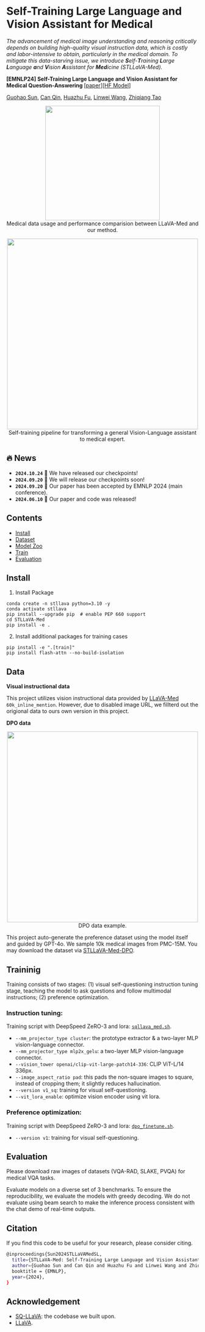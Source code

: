 # Self-Training Large Language and Vision Assistant for Medical
<em> The advancement of medical image understanding and reasoning critically depends on building high-quality visual instruction data, which is costly and labor-intensive to obtain, particularly in the medical domain. To mitigate this data-starving issue, we introduce <strong>S</strong>elf-<strong>T</strong>raining <strong>L</strong>arge <strong>L</strong>anguage <strong>a</strong>nd <strong>V</strong>ision <strong>A</strong>ssistant for <strong>Med</strong>icine (STLLaVA-Med).</em>

<strong> [EMNLP24] Self-Training Large Language and Vision Assistant for Medical Question-Answering </strong> [[paper](https://arxiv.org/abs/2406.19973)][[HF Model](https://huggingface.co/ZachSun/stllava-med-7b)]

[Guohao Sun](https://guohaosun.com/), [Can Qin](https://canqin.tech/), [Huazhu Fu](https://hzfu.github.io/), [Linwei Wang](https://www.rit.edu/directory/lxwast-linwei-wang), [Zhiqiang Tao](https://ztao.cc/)

<p align="center">
  <img src="./images/cover.jpg" width="300px"> <br>
  Medical data usage and performance comparision between LLaVA-Med and our method.
</p>

<p align="center">
  <img src="./images/pipeline.jpg" width="500px"> <br>
  Self-training pipeline for transforming a general Vision-Language assistant to medical expert.
</p>

## 🔥 News
* **`2024.10.24`** 🌟 We have released our checkpoints!
* **`2024.09.20`** 🌟 We will release our checkpoints soon!
* **`2024.09.20`** 🌟 Our paper has been accepted by EMNLP 2024 (main conference).
* **`2024.06.10`** 🌟 Our paper and code was released!

## Contents
- [Install](#install)
- [Dataset](#data)
- [Model Zoo](./docs/MODEL_ZOO.md)
- [Train](#training)
- [Evaluation](#evaluation)

## Install

1. Install Package
```Shell
conda create -n stllava python=3.10 -y
conda activate stllava
pip install --upgrade pip  # enable PEP 660 support
cd STLLaVA-Med
pip install -e .
```

2. Install additional packages for training cases
```Shell
pip install -e ".[train]"
pip install flash-attn --no-build-isolation
```



## Data

<strong>Visual instructional data</strong>

This project utilizes vision instructional data provided by [LLaVA-Med](https://github.com/microsoft/LLaVA-Med) `60k_inline_mention`. However, due to disabled image URL, we fillterd out the origional data to ours own version in this project.

<strong>DPO data</strong>

<p align="center">
  <img src="./images/preference_data.jpg" width="500px"> <br>
  DPO data example.
</p>

This project auto-generate the preference dataset using the model itself and guided by GPT-4o. We sample 10k medical images from PMC-15M. You may download the dataset via [STLLaVA-Med-DPO](https://huggingface.co/datasets/ZachSun/STLLaVA-Med-DPO).

## Traininig
Training consists of two stages: (1) visual self-questioning instruction tuning stage, teaching the model to ask questions and follow multimodal instructions; (2) preference optimization.

### Instruction tuning:
Training script with DeepSpeed ZeRO-3 and lora: [`sqllava_med.sh`](https://github.com/heliossun/STLLaVA-Med/blob/main/sqllava_med.sh).

- `--mm_projector_type cluster`: the prototype extractor & a two-layer MLP vision-language connector.
- `--mm_projector_type mlp2x_gelu`: a two-layer MLP vision-language connector.
- `--vision_tower openai/clip-vit-large-patch14-336`: CLIP ViT-L/14 336px.
- `--image_aspect_ratio pad`: this pads the non-square images to square, instead of cropping them; it slightly reduces hallucination.
- `--version v1_sq`: training for visual self-questioning.
- `--vit_lora_enable`: optimize vision encoder using vit lora. 

### Preference optimization:
Training script with DeepSpeed ZeRO-3 and lora: [`dpo_finetune.sh`](https://github.com/heliossun/STLLaVA-Med/blob/main/dpo_finetune.sh).

- `--version v1`: training for visual self-questioning.

## Evaluation
Please download raw images of datasets (VQA-RAD, SLAKE, PVQA) for medical VQA tasks.

Evaluate models on a diverse set of 3 benchmarks. To ensure the reproducibility, we evaluate the models with greedy decoding. We do not evaluate using beam search to make the inference process consistent with the chat demo of real-time outputs.


## Citation
If you find this code to be useful for your research, please consider citing.
```bash
@inproceedings{Sun2024STLLaVAMedSL,
  title={STLLaVA-Med: Self-Training Large Language and Vision Assistant for Medical},
  author={Guohao Sun and Can Qin and Huazhu Fu and Linwei Wang and Zhiqiang Tao},
  booktitle = {EMNLP},
  year={2024},
}
```

## Acknowledgement
- [SQ-LLaVA](https://arxiv.org/pdf/2403.11299.pdf): the codebase we built upon.
- [LLaVA](https://github.com/haotian-liu/LLaVA).

